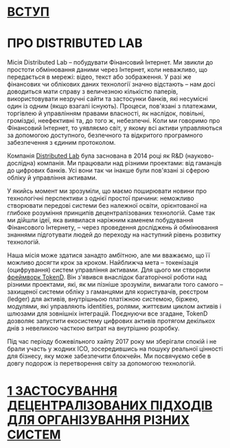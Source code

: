 # [ВСТУП](/chapters/volume-3/ua/0.1-Introduction.md)

# ПРО DISTRIBUTED LAB

Місія Distributed Lab – побудувати Фінансовий Інтернет. Ми звикли до простоти обмінювання даними через Інтернет, коли неважливо, що передається в мережі: відео, текст або зображення. У разі же фінансових чи облікових даних технології значно відстають – нам досі доводиться мати справу з величезною кількістю паперів, використовувати незручні сайти та застосунки банків, які несумісні один із одним (якщо взагалі існують). Процеси, пов'язані з платежами, торгівлею й управлінням правами власності, як наслідок, повільні, громіздкі, неефективні та, до того ж, небезпечні. Коли ми говоримо про Фінансовий Інтернет, то уявляємо світ, у якому всі активи управляються за допомогою доступного, безпечного та відкритого програмного забезпечення з єдиним протоколом.

Компанія [Distributed Lab](https://distributedlab.com/) була заснована в 2014 році як R&D (науково-дослідна) компанія. Ми працювали над різними проектами: від гаманців до цифрових банків. Усі вони так чи інакше були пов'язані зі сферою обліку й управління активами.

У якийсь момент ми зрозуміли, що маємо поширювати новини про технологічні перспективи з однієї простої причини: неможливо створювати передові системи без належної освіти, орієнтованої на глибоке розуміння принципів децентралізованих технологій. Саме так ми дійшли ідеї, яка виявилася наріжним каменем побудування Фінансового Інтернету, – через проведення досліджень й обмінювання знаннями підготувати людей до переходу на наступний рівень розвитку технологій.

Наша місія може здатися занадто амбітною, але ми вважаємо, що її можливо досягти крок за кроком. Найближча мета – токенізація (оцифрування) систем управління активами. Для цього ми створили [фреймворк TokenD](https://tokend.io/). Він з'явився внаслідок багаторічної роботи над різними проектами, які, як ми пізніше зрозуміли, вимагали того самого – захищеної системи обліку з гаманцями для користувачів, реєстром (ledger) для активів, внутрішньою платіжною системою, біржею, модулями, які управляють identities, ролями, життєвим циклом активів і шлюзами для зовнішніх інтеграцій. Поєднуючи все згадане, TokenD дозволяє запустити екосистему цифрових активів протягом декількох днів з невеликою часткою витрат на внутрішню розробку.

Під час періоду божевільного хайпу 2017 року ми зберігали спокій і не брали участь у жодних ICO, зосередившись на пошуку реальної цінності для бізнесу, яку може забезпечити блокчейн. Ми посвячуємо себе в довгу подорож із перетворення світу за допомогою технологій.

# [1 ЗАСТОСУВАННЯ ДЕЦЕНТРАЛІЗОВАНИХ ПІДХОДІВ ДЛЯ ОРГАНІЗУВАННЯ РІЗНИХ СИСТЕМ](https://github.com/distributed-lab/blockchain-and-decentralized-systems-book/blob/main/chapters/volume-3/ua/1-Applying-decentralized-approaches-to-different-system-designs.md)
